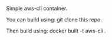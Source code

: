 
Simple aws-cli container.

You can build using:
 git clone this repo. 

Then build using:
 docker built -t aws-cli .
